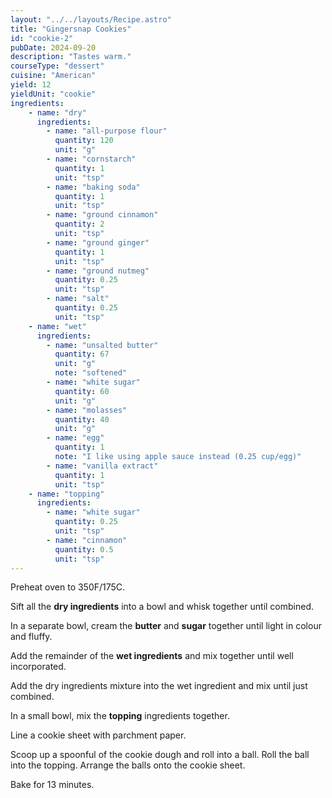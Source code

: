 ```yaml
---
layout: "../../layouts/Recipe.astro"
title: "Gingersnap Cookies"
id: "cookie-2"
pubDate: 2024-09-20
description: "Tastes warm."
courseType: "dessert"
cuisine: "American"
yield: 12
yieldUnit: "cookie"
ingredients:
    - name: "dry"
      ingredients:
        - name: "all-purpose flour"
          quantity: 120
          unit: "g"
        - name: "cornstarch"
          quantity: 1
          unit: "tsp"
        - name: "baking soda"
          quantity: 1
          unit: "tsp"
        - name: "ground cinnamon"
          quantity: 2
          unit: "tsp"
        - name: "ground ginger"
          quantity: 1
          unit: "tsp"
        - name: "ground nutmeg"
          quantity: 0.25
          unit: "tsp"
        - name: "salt"
          quantity: 0.25
          unit: "tsp"
    - name: "wet"
      ingredients:
        - name: "unsalted butter"
          quantity: 67
          unit: "g"
          note: "softened"
        - name: "white sugar"
          quantity: 60
          unit: "g"
        - name: "molasses"
          quantity: 40
          unit: "g"
        - name: "egg"
          quantity: 1
          note: "I like using apple sauce instead (0.25 cup/egg)"
        - name: "vanilla extract"
          quantity: 1
          unit: "tsp"
    - name: "topping"
      ingredients:
        - name: "white sugar"
          quantity: 0.25
          unit: "tsp"
        - name: "cinnamon"
          quantity: 0.5
          unit: "tsp"
---
```

Preheat oven to 350F/175C.

Sift all the **dry ingredients** into a bowl and whisk together until combined.

In a separate bowl, cream the **butter** and **sugar** together until light in colour and fluffy. 

Add the remainder of the **wet ingredients** and mix together until well incorporated.

Add the dry ingredients mixture into the wet ingredient and mix until just combined.

In a small bowl, mix the **topping** ingredients together.

Line a cookie sheet with parchment paper.

Scoop up a spoonful of the cookie dough and roll into a ball. Roll the ball into the topping. Arrange the balls onto the cookie sheet.

Bake for 13 minutes.